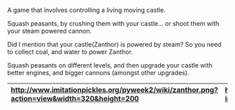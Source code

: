A game that involves controlling a living moving castle.

Squash peasants, by crushing them with your castle... or shoot them with your steam powered cannon.

Did I mention that your castle(Zanthor) is powered by steam?  So you need to collect coal, and water to power Zanthor.

Squash peasants on different levels, and then upgrade your castle with better engines, and bigger cannons (amongst other upgrades).

| http://www.imitationpickles.org/pyweek2/wiki/zanthor.png?action=view&width=320&height=200 | http://www.imitationpickles.org/pyweek2/wiki/zanthor-ingame.png?action=view&width=320&height=200 |
|:------------------------------------------------------------------------------------------|:-------------------------------------------------------------------------------------------------|